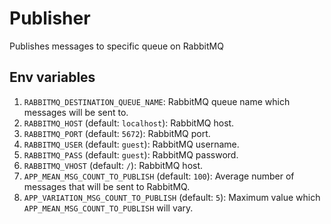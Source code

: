 # Publisher

Publishes messages to specific queue on RabbitMQ

## Env variables

1. `RABBITMQ_DESTINATION_QUEUE_NAME`: RabbitMQ queue name which messages will be sent to.
1. `RABBITMQ_HOST` (default: `localhost`): RabbitMQ host.
1. `RABBITMQ_PORT` (default: `5672`): RabbitMQ port.
1. `RABBITMQ_USER` (default: `guest`): RabbitMQ username.
1. `RABBITMQ_PASS` (default: `guest`): RabbitMQ password.
1. `RABBITMQ_VHOST` (default: `/`): RabbitMQ host.
1. `APP_MEAN_MSG_COUNT_TO_PUBLISH` (default: `100`): Average number of messages that will be sent to RabbitMQ.
1. `APP_VARIATION_MSG_COUNT_TO_PUBLISH` (default: `5`): Maximum value which `APP_MEAN_MSG_COUNT_TO_PUBLISH` will vary.
